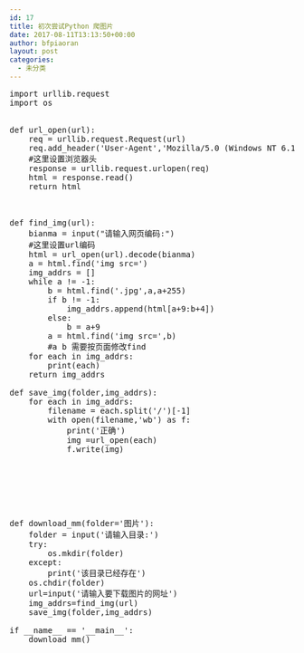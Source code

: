 ```yaml
---
id: 17
title: 初次尝试Python 爬图片
date: 2017-08-11T13:13:50+00:00
author: bfpiaoran
layout: post
categories:
  - 未分类
---
```

<pre line="1">import urllib.request
import os
 
 
def url_open(url):
    req = urllib.request.Request(url)
    req.add_header('User-Agent','Mozilla/5.0 (Windows NT 6.1; WOW64) AppleWebKit/537.36 (KHTML, like Gecko) Chrome/50.0.2661.102 UBrowser/5.7.15702.19 Safari/537.36')
    #这里设置浏览器头
    response = urllib.request.urlopen(req)
    html = response.read()
    return html
 
 
 
def find_img(url):
    bianma = input("请输入网页编码:")
    #这里设置url编码
    html = url_open(url).decode(bianma)
    a = html.find('img src=')
    img_addrs = []
    while a != -1:
        b = html.find('.jpg',a,a+255)
        if b != -1:
            img_addrs.append(html[a+9:b+4])
        else:
            b = a+9
        a = html.find('img src=',b)
        #a b 需要按页面修改find
    for each in img_addrs:
        print(each)
    return img_addrs
 
def save_img(folder,img_addrs):
    for each in img_addrs:
        filename = each.split('/')[-1]
        with open(filename,'wb') as f:
            print('正确')
            img =url_open(each)
            f.write(img)
 
 
 
 
 
 
 
def download_mm(folder='图片'):
    folder = input('请输入目录:')
    try:
        os.mkdir(folder)
    except:
        print('该目录已经存在')
    os.chdir(folder)
    url=input('请输入要下载图片的网址')
    img_addrs=find_img(url)
    save_img(folder,img_addrs)
 
if __name__ == '__main__':
    download_mm()
</pre>